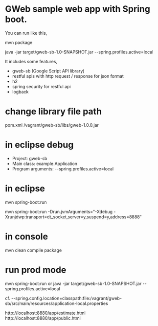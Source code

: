 GWeb sample web app with Spring boot.
=========================================================

You can run like this,

mvn package

java -jar target/gweb-sb-1.0-SNAPSHOT.jar --spring.profiles.active=local 

It includes some features,

- gweb-sb (Google Script API library)
- restful apis with http request / response for json format
- h2
- spring security for restful api
- logback

# change library file path
pom.xml
<systemPath>/vagrant/gweb-sb/libs/gweb-1.0.0.jar</systemPath>

# in eclipse debug
- Project: gweb-sb
- Main class: example.Application
- Program arguments: --spring.profiles.active=local

# in eclipse
mvn spring-boot:run

mvn spring-boot:run -Drun.jvmArguments="-Xdebug -Xrunjdwp:transport=dt_socket,server=y,suspend=y,address=8888"

# in console

mvn clean compile package

# run prod mode

mvn spring-boot:run
or
java -jar target/gweb-sb-1.0-SNAPSHOT.jar --spring.profiles.active=local

cf. --spring.config.location=classpath:file:/vagrant/gweb-sb/src/main/resources/application-local.properties

http://localhost:8880/app/estimate.html
http://localhost:8880/app/public.html
   

